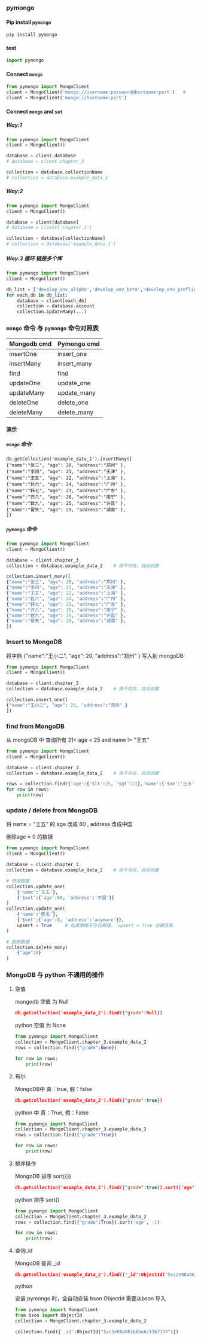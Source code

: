 ### pymongo



#### Pip install `pymongo`

```shell
pip install pymongo
```

#### test 

```python
import pymongo
```

#### Connect `mongo`

```python
from pymongo import MongoClient
client = MongoClient('mongo://username:password@hostname:port')   # 
client = MongoClient('mongo://hostname:port')
```

#### Connect `mongo` and `set`

##### Way:1

```python
from pymongo import MongoClient
client = MongoClient()

database = client.database
# database = client.chapter_3

collection = database.collectionName
# collection = database.example_data_1
```

##### Way:2

```python
from pymongo import MongoClient
client = MongoClient()

database = client[database]
# database = client['chapter_3']

collection = database[collectionName]
# collection = database['example_data_1']
```

##### Way:3 循环 链接多个库

```python
from pymongo import MongoClient
client = MongoClient()

db_list = ['develop_env_alipha','develop_env_beta','develop_env_preflight']
for each_db in db_list:
    database = client[each_db]
    collection = database.account
    collection.ipdateMany(...)
```

### `mongo` 命令 与 `pymongo` 命令对照表

| Mongodb cmd | Pymongo cmd |
| ----------- | ----------- |
| insertOne   | insert_one  |
| insertMany  | insert_many |
| find        | find        |
| updateOne   | update_one  |
| updateMany  | update_many |
| deleteOne   | delete_one  |
| deleteMany  | delete_many |

#### 演示

##### `mongo` 命令

```mongo
db.getCollection('example_data_1').insertMany([
{"name":"张三", "age": 20, "address":"郑州" },
{"name":"李四", "age": 21, "address":"天津" },
{"name":"王五", "age": 22, "address":"上海" },
{"name":"赵六", "age": 24, "address":"广州" },
{"name":"韩七", "age": 23, "address":"广东" },
{"name":"齐八", "age": 26, "address":"南宁" },
{"name":"数九", "age": 25, "address":"许昌" },
{"name":"冒失", "age": 29, "address":"湖南" },
])
```

##### `pymongo` 命令

```python
from pymongo import MongoClient
client = MongoClient()

database = client.chapter_3
collection = database.example_data_2    # 库不存在。自动创建

collection.insert_many([
{"name":"张三", "age": 20, "address":"郑州" },
{"name":"李四", "age": 21, "address":"天津" },
{"name":"王五", "age": 22, "address":"上海" },
{"name":"赵六", "age": 24, "address":"广州" },
{"name":"韩七", "age": 23, "address":"广东" },
{"name":"齐八", "age": 26, "address":"南宁" },
{"name":"数九", "age": 25, "address":"许昌" },
{"name":"冒失", "age": 29, "address":"湖南" },
])
```

### Insert to MongoDB

 将字典 {"name":"王小二", "age": 20, "address":"郑州" } 写入到 mongoDB

```python
from pymongo import MongoClient
client = MongoClient()

database = client.chapter_3
collection = database.example_data_2    # 库不存在。自动创建

collection.insert_one([
{"name":"王小二", "age": 20, "address":"郑州" }
])
```

### find from MongoDB

从 mongoDB 中 查询所有 21< age < 25 and name != "王五"

```python
from pymongo import MongoClient
client = MongoClient()

database = client.chapter_3
collection = database.example_data_2    # 库不存在。自动创建

rows = collection.find({'age':{'$lt':25, '$gt':21},'name':{'$ne':'王五'}})
for row in rows:
    print(row)
```

### update / delete from MongoDB

将 name = "王五" 的 age 改成 80 , address 改成中国

删除age = 0 的数据

```python
from pymongo import MongoClient
client = MongoClient()

database = client.chapter_3
collection = database.example_data_2    # 库不存在。自动创建

# 修改数据
collection.update_one(
    {'name':'王五'},
    {'$set':{'age':80, 'address':'中国'}}
)
collection.update_one(
    {'name':'匿名'},
    {'$set':{'age':0, 'address':'anymore'}},
    upsert = True     # 如果数据不存在报错， upsert = True 创建该条
)

# 删除数据
collection.delete_many(
    {"age":0}
)
```

### MongoDB 与 python 不通用的操作

1. 空值

   mongodb 空值 为 Null

   ```json
   db.getcollection('example_data_2').find({"grade":Null})
   ```

   python 空值 为 None

   ```python
   from pymongo import MongoClient
   collection = MongoClient.chapter_3.example_data_2
   rows = collection.find({"grade":None})
   
   for row in rows:
       print(row)
   ```

2. 布尔

   MongoDB中 真：true, 假：false

   ```json
   db.getcollection('example_data_2').find({"grade":true})
   ```

   python 中 真：True, 假：False

   ```python
   from pymongo import MongoClient
   collection = MongoClient.chapter_3.example_data_2
   rows = collection.find({"grade":True})
   
   for row in rows:
       print(row)
   ```

3. 排序操作

   MongoDB 排序 sort({})

   ```json
   db.getcollection('example_data_2').find({"grade":true}).sort({'age':-1})
   ```

   python 排序 sort()

   ```python
   from pymongo import MongoClient
   collection = MongoClient.chapter_3.example_data_2
   rows = collection.find({"grade":True}).sort('age', -1)
   
   for row in rows:
       print(row)
   ```

4. 查询_id

   MongoDB 查询 _id

   ```json
   db.getcollection('example_data_2').find({'_id':ObjectId("5cc2e08a861b6be6c1367133")})
   ```

   python 

   安装 pymongo 时，会自动安装 bson ObjectId 需要从bson 导入

   ```python
   from pymongo import MongoClient
   from bson import ObjectId
   collection = MongoClient.chapter_3.example_data_2
   
   collection.find({'_id':ObjectId("5cc2e08a861b6be6c1367133")})
   ```














































